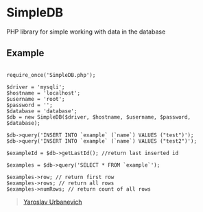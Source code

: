 SimpleDB
==========

PHP library for simple working with data in the database

Example
-------

```

require_once('SimpleDB.php');

$driver = 'mysqli';
$hostname = 'localhost';
$username = 'root';
$password = '';
$database = 'database';
$db = new SimpleDB($driver, $hostname, $username, $password, $database);

$db->query('INSERT INTO `example` (`name`) VALUES ("test")');
$db->query('INSERT INTO `example` (`name`) VALUES ("test2")');

$exampleId = $db->getLastId(); //return last inserted id

$examples = $db->query('SELECT * FROM `example`');

$examples->row; // return first row
$examples->rows; // return all rows
$examples->numRows; // return count of all rows

```


> [Yaroslav Urbanevich](http://exe.kh.ua) 
